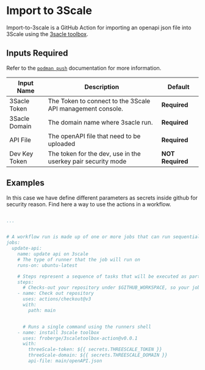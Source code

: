 # Import to 3Scale


Import-to-3scale is a GitHub Action for importing an openapi json file into 3Scale using the [3sacle toolbox](https://github.com/3scale/3scale_toolbox).


## Inputs Required

Refer to the [`podman push`](http://docs.podman.io/en/latest/markdown/podman-manifest-push.1.html) documentation for more information.

| Input Name | Description | Default |
| ---------- | ----------- | ------- |
| 3Sacle Token	| The Token to connect to the 3Scale API management console. | **Required** 
| 3Sacle Domain	| The domain name where 3sacle run. | **Required** 
| API File	| The openAPI file that need to  be uploaded | **Required** 
| Dev Key Token | The token for the dev, use in the userkey pair security mode| **NOT Required** |



## Examples

In this case we have define different parameters as secrets inside github for security reason. Find here a way to use the actions in a workflow.


```yaml

...


# A workflow run is made up of one or more jobs that can run sequentially or in parallel
jobs:
  update-api:
    name: update api on 3scale
    # The type of runner that the job will run on
    runs-on: ubuntu-latest

    # Steps represent a sequence of tasks that will be executed as part of the job
    steps:
      # Checks-out your repository under $GITHUB_WORKSPACE, so your job can access it
    - name: Check out repository
      uses: actions/checkout@v3
      with:
        path: main


      # Runs a single command using the runners shell
    - name: install 3scale toolbox
      uses: froberge/3scaletoolbox-action@v0.0.1
      with:
        threeScale-token: ${{ secrets.THREESCALE_TOKEN }}
        threeScale-domain: ${{ secrets.THREESCALE_DOMAIN }}
        api-file: main/openAPI.json
```
